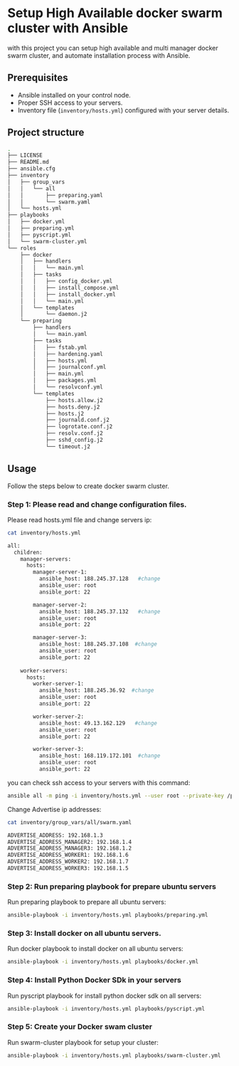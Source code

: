 # Setup High Available docker swarm cluster with Ansible

with this project you can setup high available and multi manager docker swarm cluster,
and automate installation process with Ansible.

## Prerequisites

- Ansible installed on your control node.
- Proper SSH access to your servers.
- Inventory file (`inventory/hosts.yml`) configured with your server details.

## Project structure

```sh
.
├── LICENSE
├── README.md
├── ansible.cfg
├── inventory
│   ├── group_vars
│   │   └── all
│   │       ├── preparing.yaml
│   │       └── swarm.yaml
│   └── hosts.yml
├── playbooks
│   ├── docker.yml
│   ├── preparing.yml
│   ├── pyscript.yml
│   └── swarm-cluster.yml
└── roles
    ├── docker
    │   ├── handlers
    │   │   └── main.yml
    │   ├── tasks
    │   │   ├── config_docker.yml
    │   │   ├── install_compose.yml
    │   │   ├── install_docker.yml
    │   │   └── main.yml
    │   └── templates
    │       └── daemon.j2
    └── preparing
        ├── handlers
        │   └── main.yaml
        ├── tasks
        │   ├── fstab.yml
        │   ├── hardening.yaml
        │   ├── hosts.yml
        │   ├── journalconf.yml
        │   ├── main.yml
        │   ├── packages.yml
        │   └── resolvconf.yml
        └── templates
            ├── hosts.allow.j2
            ├── hosts.deny.j2
            ├── hosts.j2
            ├── journald.conf.j2
            ├── logrotate.conf.j2
            ├── resolv.conf.j2
            ├── sshd_config.j2
            └── timeout.j2
```

## Usage

Follow the steps below to create docker swarm cluster.

### Step 1: Please read and change configuration files.

Please read hosts.yml file and change servers ip:

```sh
cat inventory/hosts.yml 

all:
  children:
    manager-servers:
      hosts:
        manager-server-1:
          ansible_host: 188.245.37.128   #change
          ansible_user: root
          ansible_port: 22

        manager-server-2:
          ansible_host: 188.245.37.132   #change
          ansible_user: root
          ansible_port: 22

        manager-server-3:
          ansible_host: 188.245.37.108  #change
          ansible_user: root
          ansible_port: 22
    
    worker-servers:
      hosts:
        worker-server-1:
          ansible_host: 188.245.36.92  #change 
          ansible_user: root
          ansible_port: 22

        worker-server-2:
          ansible_host: 49.13.162.129   #change 
          ansible_user: root
          ansible_port: 22

        worker-server-3:
          ansible_host: 168.119.172.101  #change 
          ansible_user: root
          ansible_port: 22
```

you can check ssh access to your servers with this command:

```sh
ansible all -m ping -i inventory/hosts.yml --user root --private-key /path/to/private-key
```

Change Advertise ip addresses:

```sh
cat inventory/group_vars/all/swarm.yaml

ADVERTISE_ADDRESS: 192.168.1.3
ADVERTISE_ADDRESS_MANAGER2: 192.168.1.4
ADVERTISE_ADDRESS_MANAGER3: 192.168.1.2
ADVERTISE_ADDRESS_WORKER1: 192.168.1.6
ADVERTISE_ADDRESS_WORKER2: 192.168.1.7
ADVERTISE_ADDRESS_WORKER3: 192.168.1.5

```

### Step 2: Run preparing playbook for prepare ubuntu servers

Run preparing playbook to prepare all ubuntu servers:

```sh
ansible-playbook -i inventory/hosts.yml playbooks/preparing.yml
```
### Step 3: Install docker on all ubuntu servers.

Run docker playbook to install docker on all ubuntu servers:

```sh
ansible-playbook -i inventory/hosts.yml playbooks/docker.yml 
```

### Step 4: Install Python Docker SDk in your servers

Run pyscript playbook for install python docker sdk on all servers:

```sh
ansible-playbook -i inventory/hosts.yml playbooks/pyscript.yml
```

### Step 5: Create your Docker swam cluster

Run swarm-cluster playbook for setup your cluster:

```sh
ansible-playbook -i inventory/hosts.yml playbooks/swarm-cluster.yml
```
